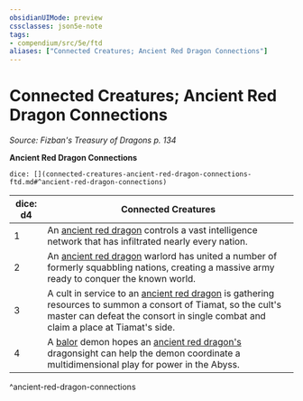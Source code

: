 ```yaml
---
obsidianUIMode: preview
cssclasses: json5e-note
tags:
- compendium/src/5e/ftd
aliases: ["Connected Creatures; Ancient Red Dragon Connections"]
---
```

# Connected Creatures; Ancient Red Dragon Connections
*Source: Fizban's Treasury of Dragons p. 134* 

**Ancient Red Dragon Connections**

`dice: [](connected-creatures-ancient-red-dragon-connections-ftd.md#^ancient-red-dragon-connections)`

| dice: d4 | Connected Creatures |
|----------|---------------------|
| 1 | An [ancient red dragon](/Systems/5e/bestiary/dragon/ancient-red-dragon.md) controls a vast intelligence network that has infiltrated nearly every nation. |
| 2 | An [ancient red dragon](/Systems/5e/bestiary/dragon/ancient-red-dragon.md) warlord has united a number of formerly squabbling nations, creating a massive army ready to conquer the known world. |
| 3 | A cult in service to an [ancient red dragon](/Systems/5e/bestiary/dragon/ancient-red-dragon.md) is gathering resources to summon a consort of Tiamat, so the cult's master can defeat the consort in single combat and claim a place at Tiamat's side. |
| 4 | A [balor](/Systems/5e/bestiary/fiend/balor.md) demon hopes an [ancient red dragon's](/Systems/5e/bestiary/dragon/ancient-red-dragon.md) dragonsight can help the demon coordinate a multidimensional play for power in the Abyss. |
^ancient-red-dragon-connections